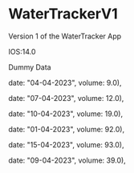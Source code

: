 # WaterTrackerV1
Version 1 of the WaterTracker App

IOS:14.0

Dummy Data

date: "04-04-2023", volume: 9.0),

date: "07-04-2023", volume: 12.0),

date: "10-04-2023", volume: 19.0),

date: "01-04-2023", volume: 92.0),

date: "15-04-2023", volume: 93.0),

date: "09-04-2023", volume: 39.0),

